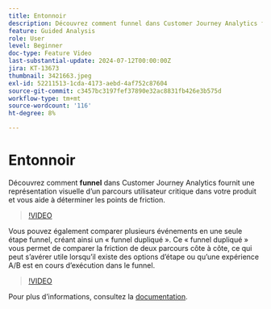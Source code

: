 ```yaml
---
title: Entonnoir
description: Découvrez comment funnel dans Customer Journey Analytics fournit une représentation visuelle d’un parcours utilisateur critique dans votre produit et vous aide à déterminer les points de friction.
feature: Guided Analysis
role: User
level: Beginner
doc-type: Feature Video
last-substantial-update: 2024-07-12T00:00:00Z
jira: KT-13673
thumbnail: 3421663.jpeg
exl-id: 52211513-1cda-4173-aebd-4af752c87604
source-git-commit: c3457bc3197fef37890e32ac8831fb426e3b575d
workflow-type: tm+mt
source-wordcount: '116'
ht-degree: 8%

---
```


# Entonnoir

Découvrez comment **funnel** dans Customer Journey Analytics fournit une représentation visuelle d’un parcours utilisateur critique dans votre produit et vous aide à déterminer les points de friction.

>[!VIDEO](https://video.tv.adobe.com/v/3421663/?learn=on)

Vous pouvez également comparer plusieurs événements en une seule étape funnel, créant ainsi un « funnel dupliqué ». Ce « funnel dupliqué » vous permet de comparer la friction de deux parcours côte à côte, ce qui peut s’avérer utile lorsqu’il existe des options d’étape ou qu’une expérience A/B est en cours d’exécution dans le funnel.

>[!VIDEO](https://video.tv.adobe.com/v/3431113/?learn=on)

Pour plus dʼinformations, consultez la [documentation](https://experienceleague.adobe.com/fr/docs/analytics-platform/using/guided-analysis/funnel/friction).
